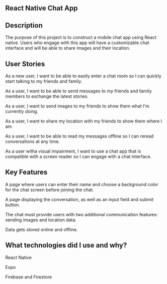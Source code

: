 ## React Native Chat App

## Description

The purpose of this project is to construct a mobile chat app using React native. Users who engage with this app will have a customizable chat interface and will be able to
share images and their location.

## User Stories

As a new user, I want to be able to easily enter a chat room so I can quickly start talking to my friends and family.

As a user, I want to be able to send messages to my friends and family members to exchange the latest stories.

As a user, I want to send images to my friends to show them what I'm currently doing.

As a user, I want to share my location with my friends to show them where I am.

As a user, I want to be able to read my messages offline so I can reread conversations at any time.

As a user witha  visual impairment, I want to use a chat app that is compatible with a screen reader so I can engage with a chat interface.

## Key Features

A page where users can enter their name and choose a background color for the chat screen before joining the chat.

A page displaying the conversation, as well as an input field and submit button.

The chat must provide users with two additional communication features: sending images and location data.

Data gets stored online and offline.

## What technologies did I use and why?

React Native

Expo

Firebase and Firestore